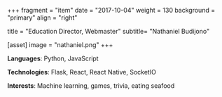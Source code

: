 +++
fragment = "item"
date = "2017-10-04"
weight = 130
background = "primary"
align = "right"

title = "Education Director, Webmaster"
subtitle= "Nathaniel Budijono"

[asset]
  image = "nathaniel.png"
+++

**Languages**: Python, JavaScript

**Technologies**: Flask, React, React Native, SocketIO

**Interests**: Machine learning, games, trivia, eating seafood